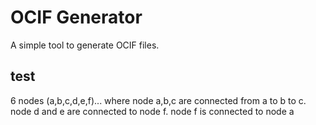 # OCIF Generator

A simple tool to generate OCIF files.


## test

6 nodes (a,b,c,d,e,f)... where node a,b,c are connected from a to b to c. node d and e are connected to node f. node f is connected to node a
